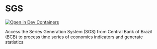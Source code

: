 # SGS

[![Open in Dev Containers](https://img.shields.io/static/v1?label=Dev%20Containers&message=Open&color=blue)](https://vscode.dev/redirect?url=vscode://ms-vscode-remote.remote-containers/cloneInVolume?url=https://github.com/motezuki/SGS)

Access the Series Generation System (SGS) from Central Bank of Brazil (BCB) to process time series of economics indicators and generate statistics
